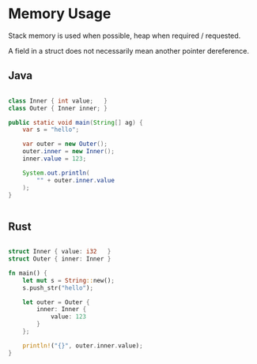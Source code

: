 # Memory Usage

Stack memory is used when possible, heap when required / requested.

A field in a struct does not necessarily mean another pointer dereference.

## Java

<div style="display: flex; justify-content: center; gap: 20px;">
<div style="flex-basis: 50%; flex: 1 0;">

```java
class Inner { int value;   }
class Outer { Inner inner; }

public static void main(String[] ag) {
    var s = "hello";

    var outer = new Outer();
    outer.inner = new Inner();
    inner.value = 123;

    System.out.println(
        "" + outer.inner.value
    );
}
```

</div>
<div style="flex-basis: 50%; flex: 1 0;">

<object
    type="image/svg+xml"
    data="memory_java.svg"
    width="150"></object>
<small>[](https://azriel.im/dot_ix/?src=LQhQAsEsFMCcENYGNwE8BcoAEXzXgA6Y456ED6A9gK4Auc6WA3gL7YlkHkDOtskAOwDmjVu1L4uggQ2ZscveEgDWxEopXkAZgNHz1tJcvIA3ROQCMe8Vg3GzscgAZroAZQAm0cgPgBbaG41O0YAIgAeACMAPgBlQxVwgHoY0PZORiwImIAJSWTU9jttXRIsv3hBAAoASjSFBPtzFyynAA8Adidu%2BttG03MrVs7ugA5ezh4%2BQREsgB1QvAAbJcoFickqOlksrHaupyQNimkd0LKLACYAZjTQaA8hQOD%2Bh2dycknefmFGAG1im8nAAaXCbb4zAC6RVegw%2Bkxo9FgmQBsMcFlBCO2sGhEgoiLg8M2p2RJD%2BWKRmOJAhkONAoFoeACL1QS2eNncXnIXi08GoS1oQWYWGgbT48EYAHIkNRYNxKLBgARKIIkVhYDQBF4PMAlkJJVh9DgHk9udBefzBaIRWKEFKZXKFUqVQIkQajX0jCVGAAyOzC7jgQjeJCUVakyXcZSod02QHNRgAKjscbRliTKbKX2mvywPs4AaDBBDYYVUqWkACsazmwJpMTnBskxJScbZQrQnAtF9Ha7NhwWkgKx4Qa57lgFSWUos3Ul-awg%2BHgfgXPAlBMsklAFYnHOygOh0sRyvvFpKDKhZKZ7v54uj8uuUpaJAN9PZ-PvpRlN4H95x5OpQAFnffc%2Bg1b9j1XddN2uED90-CDf3IJ8X2gKUdxvUCEJ-WhWTQrAPEoWh6A8ecCBXDwZila49wMIw1DKcJwiTXtaA-IsS3DRhIiWahoCbSQGJIJiWMgTs2KwjjyFDLisFQaAVkoAB3ekyhNbxWN9dTyFYj8%2BC-H9Rz-BUAKwSUADY4LKO9IOMid4CnMyMNohovSBIkKAhX55xErBE203TJODaTS1JIRYGgaABFTNy4U%2BWtsSEnBfP8x4NLEvsguLELZJ4viBPxbEPKkGkGB85i-ICjKJPgqSZLLLATEgMNoDYoA)</small>

</div>
</div>

## Rust

<div style="display: flex; justify-content: center; gap: 20px;">
<div style="flex-basis: 50%; flex: 1 0;">

```rust ,ignore
struct Inner { value: i32   }
struct Outer { inner: Inner }

fn main() {
    let mut s = String::new();
    s.push_str("hello");

    let outer = Outer {
        inner: Inner {
            value: 123
        }
    };

    println!("{}", outer.inner.value);
}
```

</div>
<div style="flex-basis: 50%; flex: 1 0;">

<object
    type="image/svg+xml"
    data="memory_rust.svg"
    width="150"></object>
<small>[](https://azriel.im/dot_ix/?src=LQhQAsEsFMCcENYGNwE8BcoAEXzXgA6Y456ED6AzgC6yQB2A5ulgN4C%2B2WN8SA1sRI9%2B5AGb0WHLjmF9yAN0TkADJM4lu1XnMWxyARjWhQ9APYATaOXrwAttEqDZLAEQAeAEYA%2BAMpb%2BbgD03i5cZEQ47t4AEvgEQSFcsmISGi628AwAFACUoTL%2BOkqqWC7KAB4A7Mo1%2BZraCkqGpST6AEwAzHXhVLQMzKUAOi54ADajpsOhoNDmjA5OhY16yuTkPTR0TCwA2sm6KgA0uHG9W4wAusbUePaLqKML0lhmluSWovAArqPUjmxYaDlWjwFgAciQX1glFMsGABFMDGocCwsFMX3olnMwFGjDBWHUJFm83e0E%2BPz%2BkkBwIQ4Mh0Nh8MR9GRsHxhIKDXELAAZLIAZRwIQrEhTBNYODKHxUOznvtiiwAFSyOVLA7NZWFZ4bPrbLA88ICoUEEVi2Hg0aQeyyjSWxjgai8u0O544USQcZUIVvMywDKjcH6Gpg11Yd2ewXwN7gUzyODggCsyhDGjdHtGXqjVlEpkh-zBQeTofDGcjb141EgccDwdDm1MfCsZasvv94IALLXU5o0Y3M9HY-GsGCOl3U-W%2B83yBWq9BE2ONBOm9QHnOsOZTNRkeZQwQo%2BZ%2BuCOimhIVBBo3G4lc7qHXjabxSwPKMvtBtXFzyRL9fIPbb93IxNchRUfLBUGgcZTAAd1AIA)</small>

</div>
</div>
